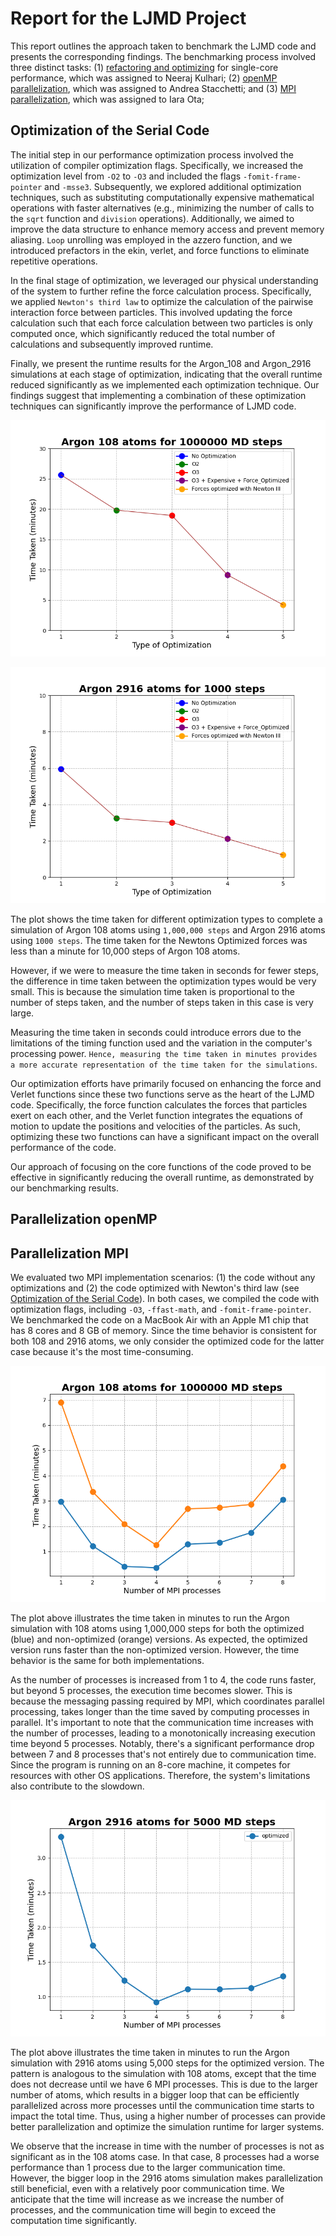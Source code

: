 # Report for the LJMD Project
This report outlines the approach taken to benchmark the LJMD code and presents the corresponding findings. The benchmarking process involved three distinct tasks: (1) [refactoring and optimizing](#optimization-of-the-serial-code) for single-core performance, which was assigned to Neeraj Kulhari; (2) [openMP parallelization](#parallelization-openmp), which was assigned to Andrea Stacchetti; and (3) [MPI parallelization](#parallelization-mpi), which was assigned to Iara Ota;

## Optimization of the Serial Code

The initial step in our performance optimization process involved the utilization of compiler optimization flags. 
Specifically, we increased the optimization level from `-O2` to `-O3` and included the flags `-fomit-frame-pointer` and `-msse3`.
Subsequently, we explored additional optimization techniques, such as substituting computationally expensive mathematical operations with faster alternatives (e.g., minimizing the number of calls to the `sqrt` function and `division` operations).
Additionally, we aimed to improve the data structure to enhance memory access and prevent memory aliasing. `Loop` unrolling was employed in the azzero function, and we introduced prefactors in the ekin, verlet, and force functions to eliminate repetitive operations. 

In the final stage of optimization, we leveraged our physical understanding of the system to further refine the force calculation process. Specifically, we applied `Newton's third law` to optimize the calculation of the pairwise interaction force between particles. This involved updating the force calculation such that each force calculation between two particles is only computed once, which significantly reduced the total number of calculations and subsequently improved runtime.

Finally, we present the runtime results for the Argon_108 and Argon_2916 simulations at each stage of optimization, indicating that the overall runtime reduced significantly as we implemented each optimization technique. Our findings suggest that implementing a combination of these optimization techniques can significantly improve the performance of LJMD code.

![OPT-108](figs/opt_108.png "OPT - Argon 108 atoms for 1000000 MD steps")

![OPT-2916](figs/opt_2916.png "OPT - Argon 2916 atoms for 1000 MD steps")

The plot shows the time taken for different optimization types to complete a simulation of Argon 108 atoms using `1,000,000 steps` and Argon 2916 atoms using `1000 steps`. The time taken for the Newtons Optimized forces was less than a minute for 10,000 steps of Argon 108 atoms.

However, if we were to measure the time taken in seconds for fewer steps, the difference in time taken between the optimization types would be very small. This is because the simulation time taken is proportional to the number of steps taken, and the number of steps taken in this case is very large.

Measuring the time taken in seconds could introduce errors due to the limitations of the timing function used and the variation in the computer's processing power. `Hence, measuring the time taken in minutes provides a more accurate representation of the time taken for the simulations`.

Our optimization efforts have primarily focused on enhancing the force and Verlet functions since these two functions serve as the heart of the LJMD code. Specifically, the force function calculates the forces that particles exert on each other, and the Verlet function integrates the equations of motion to update the positions and velocities of the particles. As such, optimizing these two functions can have a significant impact on the overall performance of the code.

Our approach of focusing on the core functions of the code proved to be effective in significantly reducing the overall runtime, as demonstrated by our benchmarking results.




## Parallelization openMP

## Parallelization MPI
We evaluated two MPI implementation scenarios: (1) the code without any optimizations and (2) the code optimized with Newton's third law (see [Optimization of the Serial Code](#optimization-of-the-serial-code)). In both cases, we compiled the code with optimization flags, including `-O3`, `-ffast-math`, and `-fomit-frame-pointer`. We benchmarked the code on a MacBook Air with an Apple M1 chip that has 8 cores and 8 GB of memory. Since the time behavior is consistent for both 108 and 2916 atoms, we only consider the optimized code for the latter case because it's the most time-consuming.

![MPI-108](figs/mpi_argon_108.png "MPI - Argon 108 atoms for 1000000 MD steps")


The plot above illustrates the time taken in minutes to run the Argon simulation with 108 atoms using 1,000,000 steps for both the optimized (blue) and non-optimized (orange) versions. As expected, the optimized version runs faster than the non-optimized version. However, the time behavior is the same for both implementations.

As the number of processes is increased from 1 to 4, the code runs faster, but beyond 5 processes, the execution time becomes slower. This is because the messaging passing required by MPI, which coordinates parallel processing, takes longer than the time saved by computing processes in parallel. It's important to note that the communication time increases with the number of processes, leading to a monotonically increasing execution time beyond 5 processes. Notably, there's a significant performance drop between 7 and 8 processes that's not entirely due to communication time. Since the program is running on an 8-core machine, it competes for resources with other OS applications. Therefore, the system's limitations also contribute to the slowdown.

![MPI-2916](figs/mpi_argon_2916.png "MPI - Argon 2916 atoms for 5000 MD steps")

The plot above illustrates the time taken in minutes to run the Argon simulation with 2916 atoms using 5,000 steps for the optimized version. The pattern is analogous to the simulation with 108 atoms, except that the time does not decrease until we have 6 MPI processes. This is due to the larger number of atoms, which results in a bigger loop that can be efficiently parallelized across more processes until the communication time starts to impact the total time. Thus, using a higher number of processes can provide better parallelization and optimize the simulation runtime for larger systems. 

We observe that the increase in time with the number of processes is not as significant as in the 108 atoms case. In that case, 8 processes had a worse performance than 1 process due to the larger communication time. However, the bigger loop in the 2916 atoms simulation makes parallelization still beneficial, even with a relatively poor communication time. We anticipate that the time will increase as we increase the number of processes, and the communication time will begin to exceed the computation time significantly.
